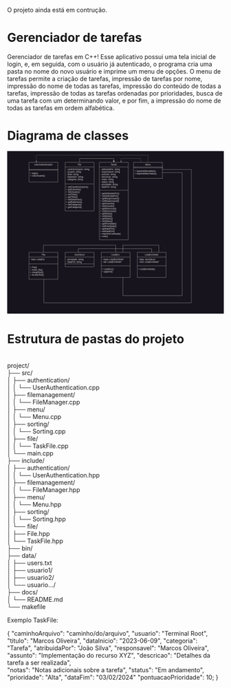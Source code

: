 O projeto ainda está em contrução.

# Gerenciador de tarefas
Gerenciador de tarefas em C++! Esse aplicativo possui uma tela inicial de login, e, em seguida, com o usuário já autenticado, o programa cria uma pasta no nome do novo usuário e imprime um menu de opções. O menu de tarefas permite a criação de tarefas, impressão de tarefas por nome, impressão do nome de todas as tarefas, impressão do conteúdo de todas a tarefas, impressão de todas as tarefas ordenadas por prioridades, busca de uma tarefa com um determinando valor, e por fim, a impressão do nome de todas as tarefas em ordem alfabética.

<!---Adicionar fotos dos menus aqui ---->

# Diagrama de classes
<p align="center">
<img src="ProdJson/docs/classes.jpeg" alt="Diagrama de classes">
</p>

# Estrutura de pastas do projeto

<br>
project/ <br>
├── src/ <br>
│   ├── authentication/ <br>
│   │   └── UserAuthentication.cpp <br>
│   ├── filemanagement/ <br>
│   │   └──  FileManager.cpp <br>
│   ├── menu/ <br>
│   │   └── Menu.cpp <br>
│   ├── sorting/ <br>
│   │   └── Sorting.cpp <br>
│   ├── file/ <br>
│   │   └── TaskFile.cpp <br>
│   └── main.cpp <br>
├── include/ <br>
│   ├── authentication/ <br>
│   │   └── UserAuthentication.hpp <br>
│   ├── filemanagement/ <br>
│   │   └── FileManager.hpp <br>
│   ├── menu/ <br>
│   │   └── Menu.hpp <br>
│   ├── sorting/ <br>
│   │   └── Sorting.hpp <br>
│   └── file/ <br>
│       ├── File.hpp <br>
│       └── TaskFile.hpp <br>
├── bin/ <br>
├── data/ <br>
│   ├── users.txt <br>
│   ├── usuario1/ <br>
│   ├── usuario2/ <br>
│   └── usuario.../ <br>
├── docs/ <br>
│   └── README.md <br>
└── makefile


Exemplo TaskFile:

{
  "caminhoArquivo": "caminho/do/arquivo",
  "usuario": "Terminal Root",
  "titulo": "Marcos Oliveira",
  "dataInicio": "2023-06-09",
  "categoria": "Tarefa",
  "atribuidaPor": "João Silva",
  "responsavel": "Marcos Oliveira",
  "assunto": "Implementação do recurso XYZ",
  "descricao": "Detalhes da tarefa a ser realizada",\
  "notas": "Notas adicionais sobre a tarefa",
  "status": "Em andamento",
  "prioridade": "Alta",
  "dataFim": "03/02/2024"
  "pontuacaoPrioridade": 10; 
}
